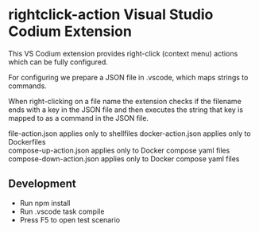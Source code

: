 # rightclick-action Visual Studio Codium Extension

This VS Codium extension provides right-click (context menu)  actions which can be fully configured.

For configuring we prepare a JSON file in .vscode, which maps strings to commands.

When right-clicking on a file name the extension checks if the filename ends with a key in the JSON file
and then executes the string that key is mapped to as a command in the JSON file.

file-action.json           applies only to shellfiles
docker-action.json         applies only to Dockerfiles  
compose-up-action.json     applies only to Docker compose yaml files
compose-down-action.json   applies only to Docker compose yaml files

## Development

* Run npm install
* Run .vscode task compile
* Press F5 to open test scenario
